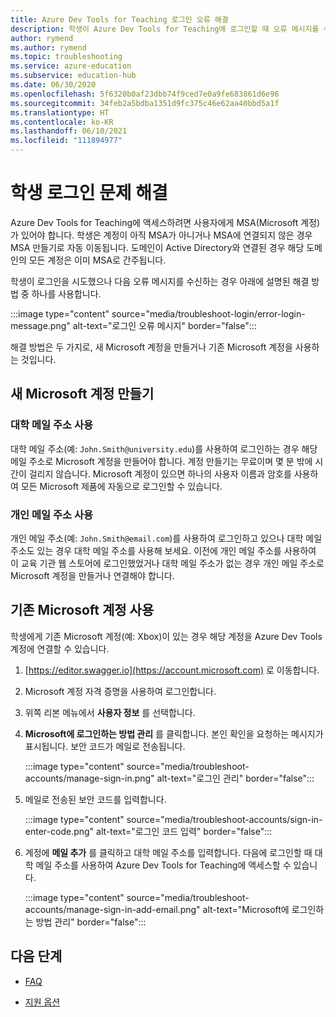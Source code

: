 ```yaml
---
title: Azure Dev Tools for Teaching 로그인 오류 해결
description: 학생이 Azure Dev Tools for Teaching에 로그인할 때 오류 메시지를 수신하는 경우 수행해야 하는 작업을 설명합니다.
author: rymend
ms.author: rymend
ms.topic: troubleshooting
ms.service: azure-education
ms.subservice: education-hub
ms.date: 06/30/2020
ms.openlocfilehash: 5f6320b0af23dbb74f9ced7e0a9fe683861d6e96
ms.sourcegitcommit: 34feb2a5bdba1351d9fc375c46e62aa40bbd5a1f
ms.translationtype: HT
ms.contentlocale: ko-KR
ms.lasthandoff: 06/10/2021
ms.locfileid: "111894977"
---
```

# <a name="troubleshooting-student-login-issues"></a>학생 로그인 문제 해결
Azure Dev Tools for Teaching에 액세스하려면 사용자에게 MSA(Microsoft 계정)가 있어야 합니다. 학생은 계정이 아직 MSA가 아니거나 MSA에 연결되지 않은 경우 MSA 만들기로 자동 이동됩니다. 도메인이 Active Directory와 연결된 경우 해당 도메인의 모든 계정은 이미 MSA로 간주됩니다.

학생이 로그인을 시도했으나 다음 오류 메시지를 수신하는 경우 아래에 설명된 해결 방법 중 하나를 사용합니다.

:::image type="content" source="media/troubleshoot-login/error-login-message.png" alt-text="로그인 오류 메시지" border="false":::

해결 방법은 두 가지로, 새 Microsoft 계정을 만들거나 기존 Microsoft 계정을 사용하는 것입니다.

## <a name="create-a-new-microsoft-account"></a>새 Microsoft 계정 만들기
### <a name="use-a-university-email-address"></a>대학 메일 주소 사용
대학 메일 주소(예: `John.Smith@university.edu`)를 사용하여 로그인하는 경우 해당 메일 주소로 Microsoft 계정을 만들어야 합니다. 계정 만들기는 무료이며 몇 분 밖에 시간이 걸리지 않습니다. Microsoft 계정이 있으면 하나의 사용자 이름과 암호를 사용하여 모든 Microsoft 제품에 자동으로 로그인할 수 있습니다.

### <a name="use-a-personal-email-address"></a>개인 메일 주소 사용
개인 메일 주소(예: `John.Smith@email.com`)를 사용하여 로그인하고 있으나 대학 메일 주소도 있는 경우 대학 메일 주소를 사용해 보세요. 이전에 개인 메일 주소를 사용하여 이 교육 기관 웹 스토어에 로그인했었거나 대학 메일 주소가 없는 경우 개인 메일 주소로 Microsoft 계정을 만들거나 연결해야 합니다.

## <a name="use-an-existing-microsoft-account"></a>기존 Microsoft 계정 사용
학생에게 기존 Microsoft 계정(예: Xbox)이 있는 경우 해당 계정을 Azure Dev Tools 계정에 연결할 수 있습니다.

1. [https://editor.swagger.io](https://account.microsoft.com) 로 이동합니다.
1. Microsoft 계정 자격 증명을 사용하여 로그인합니다.
1. 위쪽 리본 메뉴에서 **사용자 정보** 를 선택합니다.

1. **Microsoft에 로그인하는 방법 관리** 를 클릭합니다. 본인 확인을 요청하는 메시지가 표시됩니다. 보안 코드가 메일로 전송됩니다.

    :::image type="content" source="media/troubleshoot-accounts/manage-sign-in.png" alt-text="로그인 관리" border="false":::

1. 메일로 전송된 보안 코드를 입력합니다.

    :::image type="content" source="media/troubleshoot-accounts/sign-in-enter-code.png" alt-text="로그인 코드 입력" border="false":::

1. 계정에 **메일 추가** 를 클릭하고 대학 메일 주소를 입력합니다.
다음에 로그인할 때 대학 메일 주소를 사용하여 Azure Dev Tools for Teaching에 액세스할 수 있습니다.

    :::image type="content" source="media/troubleshoot-accounts/manage-sign-in-add-email.png" alt-text="Microsoft에 로그인하는 방법 관리" border="false":::

## <a name="next-steps"></a>다음 단계
- [FAQ](program-faq.yml)

- [지원 옵션](program-support.md)
